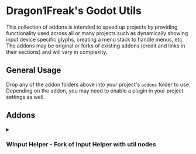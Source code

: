 # Dragon1Freak's Godot Utils
This collection of addons is intended to speed up projects by providing functionality used across all or many projects such as dynamically showing input device specific glyphs, creating a menu stack to handle menus, etc.
The addons may be original or forks of existing addons (credit and links in their sections) and will vary in complexity.  

## General Usage
Drop any of the addon folders above into your project's `addons` folder to use.  Depending on the addon, you may need to enable a plugin in your project settings as well.  

## Addons

<details>
  <summary><h3>WInput Helper - Fork of Input Helper with util nodes</h3></summary>

  This is a fork of Nathan Hoad's <a href="https://github.com/nathanhoad/godot_input_helper">Input Helper</a> addon.  All this does is add a simple utility for dynamically showing input glyphs.  

  It adds a parent class, three different nodes, and a GlyphConfig resource.
  - <strong>DynamicGlyph</strong>
    - Parent class for the dynamic glyph nodes, can be extended for custom functionality.  Can automatically or manually check for device changes and will set the glyph according to whats available in the provided GlyphConfig resource.
  - **DynamicSprite2DGlyph**
    - Sprite2D that will set its texture based on the current device and passed GlyphConfig
  - **DynamicSprite3DGlyph**
    - Sprite3D that will set its texture based on the current device and passed GlyphConfig
  - **DynamicTextureRectGlyph**
    - TextureRect that will set its texture based on the current device and passed GlyphConfig
  - **GlyphConfig**
    - Resource that stores the device glyphs.  Allows for easy reuse between dynamic glyph nodes.

<br>

  ### Instructions
  
  #### Installation:
  
  Drop the <code>winput_helper</code> folder into your project's <code>addons</code> folder and enable the <code>WInput Helper</code> plugin in your project settings.
  
<br>

  #### Usage
  
  All of the provided DynamicGlyph nodes are used in the same way, just in different cases (TextureRect for canvas, Sprite2D for 2D, Sprite3D for 3D)
  - Add your desired DynamicGlyph node
  - Set the <code>Auto Change</code> value as needed
  - Add the GlyphConfig
  - Thats it!

  GlyphConfigs are straightforward but here's a short explanation:
  - The <code>Keyboard</code> and <code>Controller</code> textures are your defaults.  Keyboard will show for keyboard and mouse, and Controller will show for any non-keyboard device that doesn't have an override
  - All of the <code>Specific Controller</code> textures will override the <code>Controller</code> texture if provided.  Use this for controller specific glyph textures

  Beyond that, the base <code>DynamicGlyph</code> script and the node specific scripts can be extended for further functionality as needed.

<details>
  <summary><strong>FAQ</strong></summary>
  
  **Q: Why use resources for the glyph configurations instead of a single configuration file?**
  
  A: With a single configuration file, you still have to set up the individual glyph nodes to check for the correct action/input, as well as set up the configuration file itself.  Using individual resources means you're still setting up the 
  glyph configurations like you would with a single file, but you can just add these to whatever dynamic glyph node you want with no extra work.  You can also easilly copy/paste them between nodes, save them and quick load them, etc.  You could
  also set up a few default configurations you might use between multiple projects such as reloading or interacting, and move those between projects without affecting existing configurations or worrying about changing the single config file later.
 </details>
</details>
